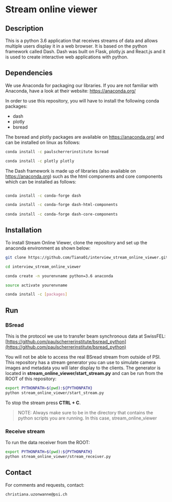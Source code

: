 # Stream online viewer

## Description 

This is a python 3.6 application that receives streams of data and allows multiple users display it in a web browser. It is based  on the python framework called Dash. Dash was built on Flask, plotly.js and React.js and it is used to create interactive web applications with python. 

## Dependencies
We use Anaconda for packaging our libraries. If you are not familiar with Anaconda, have a look at their website:
https://anaconda.org/

In order to use this repository, you will have to install the following conda packages:
- dash
- plotly
- bsread

The bsread and plotly packages are available on https://anaconda.org/ and can be installed on linux as follows:
```bash
conda install -c paulscherrerinstitute bsread

conda install -c plotly plotly 
```

The Dash framework is made up of  libraries (also available on https://anaconda.org) such as the html components and core components which can be installed  as follows:
```bash

conda install -c conda-forge dash 

conda install -c conda-forge dash-html-components
 
conda install -c conda-forge dash-core-components
```


## Installation

To install Stream Online Viewer, clone the repository and set up the anaconda environment as shown below:
```bash
git clone https://github.com/Tiana01/interview_stream_online_viewer.git

cd interview_stream_online_viewer

conda create -n yourenvname python=3.6 anaconda

source activate yourenvname

conda install -c [packages]
```

## Run

### BSread
This is the protocol we use to transfer beam synchronous data at SwissFEL: 
[https://github.com/paulscherrerinstitute/bsread_python](https://github.com/paulscherrerinstitute/bsread_python)

You will not be able to access the real BSread stream from outside of PSI. This repository has a stream generator you 
can use to simulate camera images and metadata you will later display to the clients. The generator is located in 
**stream\_online\_viewer/start\_stream.py** and can be run from the ROOT of this repository:

```bash
export PYTHONPATH=$(pwd):${PYTHONPATH}
python stream_online_viewer/start_stream.py
```
To stop the stream press **CTRL + C**.

> NOTE: Always make sure to be in the directory that contains the python scripts you are running. In this case, stream_online_viewer

### Receive stream
To run the data receiver from the ROOT:
```bash
export PYTHONPATH=$(pwd):${PYTHONPATH}
python stream_online_viewer/stream_receiver.py
```

## Contact
For comments and requests, contact:
```bash
christiana.uzonwanne@psi.ch
```

